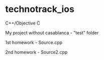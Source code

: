 # technotrack_ios
C++/Objective C

My project without casablanca - "test" folder

1st homework - Source.cpp

2nd homework - Source2.cpp
